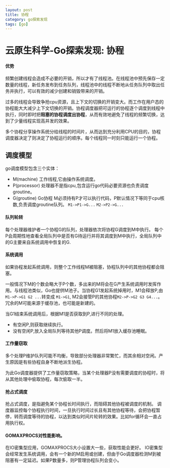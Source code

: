 ```yaml
---
layout: post
title: 协程
category: go探索发现
tags: [go]
---
```


# 云原生科学-Go探索发现: 协程

#### 优势
频繁创建线程会造成不必要的开销，所以才有了线程池。在线程池中预先保存一定数量的线程，新任务发布到任务队列，线程池中的线程不断地从任务队列中取出任务并执行，可以有效的减少创建和销毁带来的开销。

过多的线程会导致争抢cpu资源，且上下文的切换的开销变大。而工作在用户态的协程能大大减少上下文切换的开销。协程调度器把可运行的协程逐个调度到线程中执行，同时即时把**阻塞的协程调度出协程**，从而有效地避免了线程的频繁切换，达到了少量线程实现高并发的效果。

多个协程分享操作系统分给线程的时间片，从而达到充分利用CPU的目的，协程调度器决定了则决定了协程运行的顺序。每个线程同一时刻只能运行一个协程。

## 调度模型
go调度模型包含三个实体：
- M(machine) 工作线程,它由操作系统调度。
- P(processor) 处理器不是指cpu,包含运行go代码必要资源也负责调度groutine。
- G(groutine) Go协程
M必须持有P才可以执行代码，P默认情况下等同于cpu核数,负责调度groutine队列。
`M1->P1->G...`
`M2->P2->G...`

  
#### 队列轮转
每个处理器维护者一个协程G的队列，处理器依次将协程G调度到M中执行。
每个P会周期性地查看全局队列中是否有G待运行并将其调度到M中执行，全局队列中的G主要来自系统调用中恢复的G.

#### 系统调用
如果协程发起系统调用，则整个工作线程M被阻塞，协程队列中的其他协程都会阻塞。

一般情况下M的个数会略大于P个数，多出来的M将会在G产生系统调用时发挥作用。与线程池类似，Go也提供M池子。当协程G1发起系统掉用时，M1会释放P,由`M1->P->G1 G2 ...`转变成 `M1->G1`, M2会接管P的其他协程`M2->P->G2 G3 G4...`。
冗余的M可能来源于缓存池，也可能是新建的。

当G1结束系统调用后，根据M1是否获取到P,进行不同的处理。
- 有空闲P,则获取继续执行。
- 没有空闲P,放入全局队列等待其他P调度。然后将M1放入缓存池睡眠。

#### 工作量窃取
多个处理P维护队列可能不均衡，导致部分处理器非常繁忙，而其余相对空闲。产生原因是有些协程自身不断地派生协程。

为此Go调度器提供了工作量窃取策略，当某个处理器P没有需要调度的协程时，将从其他处理中偷取协程，每次偷取一半。

#### 抢占式调度
抢占式调度，是指避免某个协程长时间执行，而阻碍其他协程被调度的机制。
调度器监控每个协程执行时间，一旦执行时间过长且有其他协程等待，会把协程暂停，转而调度等待的协程，以达到类似时间片轮转的效果。比如for循环会一直占用执行权。

#### GOMAXPROCS对性能影响。
在IO密集型应用，GOMAXPROCS大小设置大一些，获取性能会更好。
IO密集型会经常发生系统调用，会有一个新的M启用或创建，但由于Go调度器检测M到被阻塞有一定延迟。如果P数量多，则P管理协程队列会变小。


